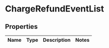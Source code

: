 # ChargeRefundEventList

## Properties
Name | Type | Description | Notes
------------ | ------------- | ------------- | -------------
